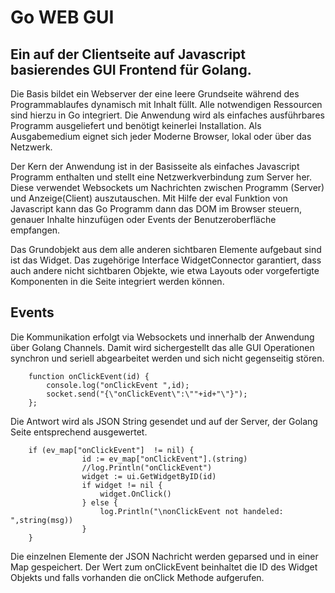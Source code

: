 # Go WEB GUI

Ein auf der Clientseite auf Javascript basierendes GUI Frontend für Golang.
---

Die Basis bildet ein Webserver der eine leere Grundseite während des Programmablaufes dynamisch mit
Inhalt füllt. Alle notwendigen Ressourcen sind hierzu in Go integriert. Die Anwendung wird als 
einfaches ausführbares Programm ausgeliefert und benötigt keinerlei Installation. 
Als Ausgabemedium eignet sich jeder Moderne Browser, lokal oder über das Netzwerk.

Der Kern der Anwendung ist in der Basisseite als einfaches Javascript Programm enthalten 
und stellt eine Netzwerkverbindung zum Server her. Diese verwendet Websockets um Nachrichten 
zwischen Programm (Server) und Anzeige(Client) auszutauschen. Mit Hilfe der eval Funktion 
von Javascript kann das Go Programm dann das DOM im Browser steuern, genauer Inhalte hinzufügen 
oder Events der Benutzeroberfläche empfangen.

Das Grundobjekt aus dem alle anderen sichtbaren Elemente aufgebaut sind ist das Widget. 
Das zugehörige Interface WidgetConnector garantiert, dass auch andere nicht sichtbaren Objekte, 
wie etwa Layouts oder vorgefertigte Komponenten in die Seite integriert werden können.

## Events

Die Kommunikation erfolgt via Websockets und innerhalb der Anwendung über Golang Channels.
Damit wird sichergestellt das alle GUI Operationen synchron und seriell abgearbeitet werden 
und sich nicht gegenseitig stören. 

        function onClickEvent(id) {
            console.log("onClickEvent ",id);
            socket.send("{\"onClickEvent\":\""+id+"\"}");
        };

Die Antwort wird als JSON String gesendet und auf der Server, der Golang Seite entsprechend ausgewertet.

        if (ev_map["onClickEvent"] 	!= nil) { 
        	    	id := ev_map["onClickEvent"].(string)
        	    	//log.Println("onClickEvent")
        	    	widget := ui.GetWidgetByID(id)
        	    	if widget != nil {
        	    		widget.OnClick()
        	    	} else {
        	    		log.Println("\nonClickEvent not handeled: ",string(msg))
        	    	}
	    }

Die einzelnen Elemente der JSON Nachricht werden geparsed und in einer Map gespeichert. Der Wert zum onClickEvent beinhaltet die ID des Widget Objekts und falls vorhanden die onClick Methode aufgerufen. 
 